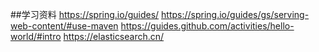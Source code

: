 ##学习资料
https://spring.io/guides/
https://spring.io/guides/gs/serving-web-content/#use-maven
https://guides.github.com/activities/hello-world/#intro
https://elasticsearch.cn/
